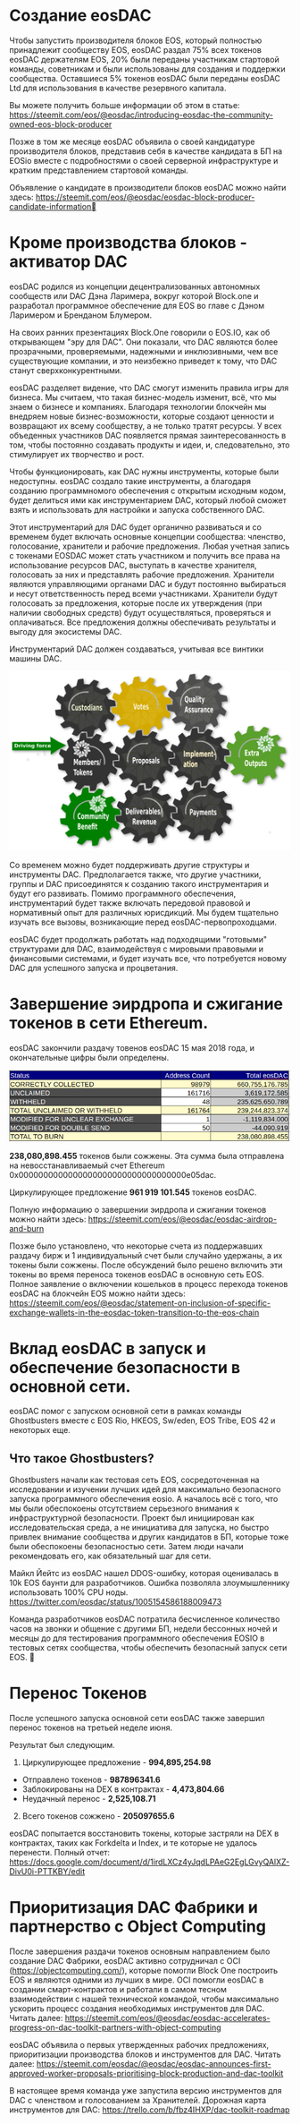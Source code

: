 **Создание** eos**DAC**
===

Чтобы запустить производителя блоков EOS, который полностью принадлежит сообществу EOS, eosDAC раздал 75% всех токенов eosDAC держателям EOS, 20% были переданы участникам стартовой команды, советникам и были использованы для создания и поддержки сообщества. Оставшиеся 5% токенов eosDAC были переданы eosDAC Ltd для использования в качестве резервного капитала.

Вы можете получить больше информации об этом в статье: https://steemit.com/eos/@eosdac/introducing-eosdac-the-community-owned-eos-block-producer

Позже в том же месяце eosDAC объявила о своей кандидатуре производителя блоков, представив себя в качестве кандидата в БП на EOSio вместе с подробностями о своей серверной инфраструктуре и кратким представлением стартовой команды. 

Объявление о кандидате в производители блоков eosDAC можно найти здесь: https://steemit.com/eos/@eosdac/eosdac-block-producer-candidate-information

Кроме производства блоков - активатор DAC
===

eosDAC родился из концепции децентрализованных автономных сообществ или DAC Дэна Ларимера, вокруг которой Block.one и разработал программное обеспечение для EOS во главе с Дэном Ларимером и Бренданом Блумером. 

На своих ранних презентациях Block.One говорили о EOS.IO, как об открывающем "эру для DAC". Они показали, что DAC являются более прозрачными, проверяемыми, надежными и инклюзивными, чем все существующие компании, и это неизбежно приведет к тому, что DAC станут сверхконкурентными.

eosDAC разделяет видение, что DAC cмогут изменить правила игры для бизнеса. Мы считаем, что такая бизнес-модель изменит, всё, что мы знаем о бизнесе и компаниях. Благодаря технологии блокчейн мы внедряем новые бизнес-возможности, которые создают ценности и возвращают их всему сообществу, а не только тратят ресурсы. У всех объеденных участников DAC появляется прямая заинтересованность в том, чтобы постоянно создавать продукты и идеи, и, следовательно, это стимулирует их творчество и рост.

Чтобы функционировать, как DAC нужны инструменты, которые были недоступны. eosDAC создало такие инструменты, а благодаря созданию программномого обеспечения с открытым исходным кодом, будет делиться ими как инструментарием DAC, который любой сможет взять и использовать для настройки и запуска собственного DAC.

Этот инструментарий для DAC будет органично развиваться и со временем будет включать основные концепции сообщества: членство, голосование, хранители и рабочие предложения. Любая учетная запись с токенами EOSDAC может стать участником и получить все права на использование ресурсов DAC, выступать в качестве хранителя, голосовать за них и представлять рабочие предложения. Хранители являются управляющими органами DAC и будут постоянно выбираться и несут ответственность перед всеми участниками. Хранители будут голосовать за предложения, которые после их утверждения (при наличии свободных средств) будут осуществляться, проверяться и оплачиваться. Все предложения должны обеспечивать результаты и выгоду для экосистемы DAC.

Инструментарий DAC должен создаваться, учитывая все винтики машины DAC.

![Запускаем DAC](/assets/history/dac-enabler.png)

Со временем можно будет поддерживать другие структуры и инструменты DAC. Предполагается также, что другие участники, группы и DAC присоединятся к созданию такого инструментария и будут его развивать. Помимо программного обеспечения, инструментарий будет также включать передовой правовой и нормативный опыт для различных юрисдикций. Мы будем тщательно изучать все вызовы, возникающие перед eosDAC-первопроходцами.

eosDAC будет продолжать работать над подходящими "готовыми" структурами для DAC, взаимодействуя с мировыми правовыми и финансовыми системами, и будет изучать все, что потребуется новому DAC для успешного запуска и процветания.

Завершение эирдропа и сжигание токенов в сети Ethereum.
===

eosDAC закончили раздачу товенов eosDAC 15 мая 2018 года, и окончательные цифры были определены.

![Сжигание Токенов](/assets/history/token-burn.png)

**238,080,898.455** токенов были сожжены. Эта сумма была отправлена на невосстанавливаемый счет Ethereum 0x0000000000000000000000000000000000e05dac.

Циркулирующее предложение **961 919 101.545** токенов eosDAC.

Полную информацию о завершении эирдропа и сжигании токенов можно найти здесь: <https://steemit.com/eos/@eosdac/eosdac-airdrop-and-burn>

Позже было установлено, что некоторые счета из поддержавших раздачу бирж и 1 индивидуальный счет были случайно удержаны, а их токены были сожжены. После обсуждений было решено включить эти токены во время переноса токенов eosDAC в основную сеть EOS. 
Полное заявление о включении кошельков в процесс перехода токенов eosDAC на блокчейн EOS можно найти здесь: 
<https://steemit.com/eos/@eosdac/statement-on-inclusion-of-specific-exchange-wallets-in-the-eosdac-token-transition-to-the-eos-chain>

Вклад eosDAC в запуск и обеспечение безопасности в основной сети.
===

eosDAC помог с запуском основной сети в рамках команды Ghostbusters вместе с EOS Rio, HKEOS, Sw/eden, EOS Tribe, EOS 42 и некоторых еще.

Что такое Ghostbusters?
---

Ghostbusters начали как тестовая сеть EOS, сосредоточенная на исследовании и изучении лучших идей для максимально безопасного запуска программного обеспечения eosio. А началось всё с того, что мы были обеспокоены отсутствием серьезного внимания к инфраструктурной безопасности.
Проект был инициирован как исследовательская среда, а не инициатива для запуска, но быстро привлек внимание сообщества и других кандидатов в БП, которые тоже были обеспокоены безопасностью сети. Затем люди начали рекомендовать его, как обязательный шаг для сети.

Майкл Йейтс из eosDAC нашел DDOS-ошибку, которая оценивалась в 10k EOS баунти для разработчиков. Ошибка позволяла злоумышленнику использовать 100% CPU ноды.
<https://twitter.com/eosdac/status/1005154586188009473>

Команда разработчиков eosDAC потратила бесчисленное количество часов на звонки и общение с другими БП, недели бессонных ночей и месяцы до для тестирования программного обеспечения EOSIO в тестовых сетях сообщества, чтобы обеспечить безопасный запуск сети EOS. 

Перенос Токенов
===

После успешного запуска основной сети eosDAC также завершил перенос токенов на третьей неделе июня.

Результат был следующим.
 1. Циркулирующее предложение - **994,895,254.98**
   * Отправлено токенов - **987896341.6**
   * Заблокированы на DEX в контрактах - **4,473,804.66**
   * Неудачный перенос - **2,525,108.71**
 2. Всего токенов сожжено - **205097655.6**

eosDAC попытается восстановить токены, которые застряли на DEX в контрактах, таких как Forkdelta и Index, и те которые не удалось перенести.
Полный отчет: <https://docs.google.com/document/d/1irdLXCz4yJqdLPAeG2EgLGvyQAlXZ-DivU0i-PTTKBY/edit>

Приоритизация DAC Фабрики и партнерство с Object Computing
===

После завершения раздачи токенов основным направлением было создание DAC Фабрики, eosDAC активно сотрудничал с OCI (https://objectcomputing.com/), которые помогли Block One построить EOS и являются одними из лучших в мире. OCI помогли eosDAC в создании смарт-контрактов и работали в самом тесном взаимодействии с нашей технической командой, чтобы максимально ускорить процесс создания необходимых инструментов для DAC. Читать далее: <https://steemit.com/eos/@eosdac/eosdac-accelerates-progress-on-dac-toolkit-partners-with-object-computing>

eosDAC объявила о первых утвержденных рабочих предложениях, приоритизации производства блоков и инструментов для DAC. Читать далее: <https://steemit.com/eosdac/@eosdac/eosdac-announces-first-approved-worker-proposals-prioritising-block-production-and-dac-toolkit>

В настоящее время команда уже запустила версию инструментов для DAC с членством и голосованием за Хранителей. 
Дорожная карта инструментов для DAC: <https://trello.com/b/fbz4IHXP/dac-toolkit-roadmap>
